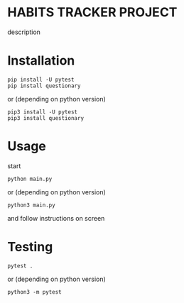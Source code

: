 # HABITS TRACKER PROJECT

description

# Installation

```shell
pip install -U pytest
pip install questionary
```

or (depending on python version)

```shell
pip3 install -U pytest
pip3 install questionary
```

# Usage

start

```shell
python main.py
```

or (depending on python version)

```shell
python3 main.py
```

and follow instructions on screen

# Testing

```shell
pytest .
```

or (depending on python version)

```shell
python3 -m pytest
```
